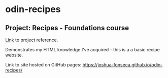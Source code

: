 # odin-recipes

## Project: Recipes - Foundations course

[Link](https://www.theodinproject.com/lessons/foundations-recipes) to project reference.

Demonstrates my HTML knowledge I've acquired - this is a a basic recipe website.

Link to site hosted on GitHub pages: https://joshua-fonseca.github.io/odin-recipes/
